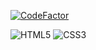 <a href="https://www.codefactor.io/repository/github/timofeyshumakov/web_portfolio"><img src="https://www.codefactor.io/repository/github/timofeyshumakov/web_portfolio/badge" alt="CodeFactor" /></a>

![HTML5](https://img.shields.io/badge/html5-%23E34F26.svg?style=for-the-badge&logo=html5&logoColor=white)
![CSS3](https://img.shields.io/badge/css3-%231572B6.svg?style=for-the-badge&logo=css3&logoColor=white)
